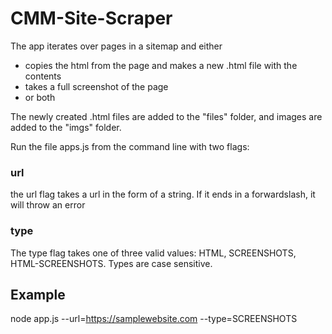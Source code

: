 # CMM-Site-Scraper

The app iterates over pages in a sitemap and either
- copies the html from the page and makes a new .html file with the contents
- takes a full screenshot of the page
- or both

The newly created .html files are added to the "files" folder, and images are added to the "imgs" folder.

Run the file apps.js from the command line with two flags:

### url

the url flag takes a url in the form of a string. If it ends in a forwardslash, it will throw an error

### type

The type flag takes one of three valid values: HTML, SCREENSHOTS, HTML-SCREENSHOTS. Types are case sensitive.

## Example

node app.js --url=https://samplewebsite.com --type=SCREENSHOTS
